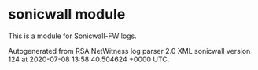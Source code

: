 # sonicwall module

This is a module for Sonicwall-FW logs.

Autogenerated from RSA NetWitness log parser 2.0 XML sonicwall version 124
at 2020-07-08 13:58:40.504624 +0000 UTC.

